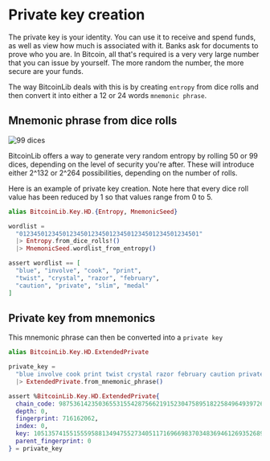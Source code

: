 # Private key creation

The private key is your identity. You can use it to receive and spend funds, 
as well as view how much is associated with it. Banks ask for documents 
to prove who you are. In Bitcoin, all that's required is a very very large number
that you can issue by yourself. The more random the number, the more secure
are your funds.

The way BitcoinLib deals with this is by creating `entropy` from dice rolls
and then convert it into either a 12 or 24 words `mnemonic phrase`.

## Mnemonic phrase from dice rolls

![99 dices](https://raw.githubusercontent.com/RooSoft/bitcoinlib/main/guides/assets/images/99dice.jpg)

BitcoinLib offers a way to generate very random entropy by rolling 50 or 99 dices,
depending on the level of security you're after. These will introduce either 2^132
or 2^264 possibilities, depending on the number of rolls.

Here is an example of private key creation. Note here that every dice roll value has
been reduced by 1 so that values range from 0 to 5.

```elixir
alias BitcoinLib.Key.HD.{Entropy, MnemonicSeed}

wordlist = 
  "01234501234501234501234501234501234501234501234501"
  |> Entropy.from_dice_rolls!()
  |> MnemonicSeed.wordlist_from_entropy()

assert wordlist == [
  "blue", "involve", "cook", "print", 
  "twist", "crystal", "razor", "february",
  "caution", "private", "slim", "medal"
]
```

## Private key from mnemonics

This mnemonic phrase can then be converted into a `private key`

```elixir
alias BitcoinLib.Key.HD.ExtendedPrivate

private_key = 
  "blue involve cook print twist crystal razor february caution private slim medal"
  |> ExtendedPrivate.from_mnemonic_phrase()

assert %BitcoinLib.Key.HD.ExtendedPrivate{
  chain_code: 98753614235036553155428756621915230475895182258496493972608878370221250684809,
  depth: 0,
  fingerprint: 716162062,
  index: 0,
  key: 105135741551555958813494755273405117169669837034836946126935268988599184179178,
  parent_fingerprint: 0
} = private_key
```